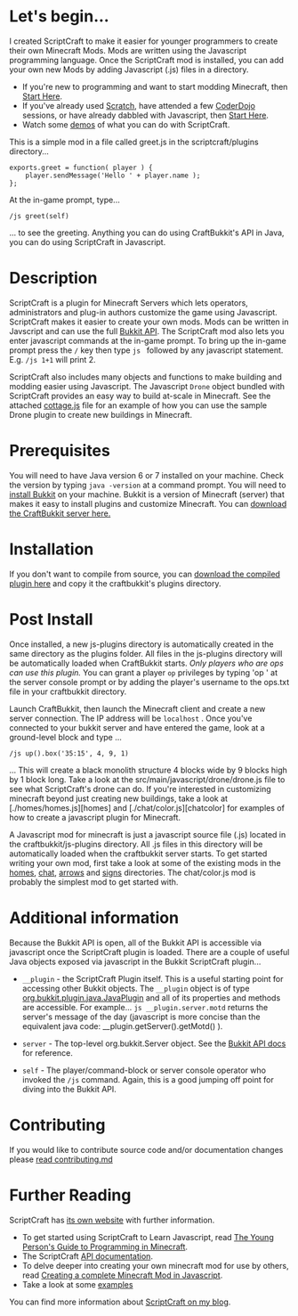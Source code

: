 # Let's begin...

I created ScriptCraft to make it easier for younger programmers to
create their own Minecraft Mods. Mods are written using the
Javascript programming language. Once the ScriptCraft mod is
installed, you can add your own new Mods by adding Javascript (.js)
files in a directory.

 * If you're new to programming and want to start modding Minecraft, then [Start Here][ypgpm].
 * If you've already used [Scratch][scr], have attended a few
   [CoderDojo][cd] sessions, or have already dabbled with Javascript,
   then [Start Here][cda].
 * Watch some [demos][ytpl] of what you can do with ScriptCraft.

This is a simple mod in a file called greet.js in the scriptcraft/plugins directory...

    exports.greet = function( player ) {
        player.sendMessage('Hello ' + player.name );
    };

At the in-game prompt, type...

    /js greet(self)
    
... to see the greeting. Anything you can do using CraftBukkit's API in Java, you can do using ScriptCraft in Javascript.

# Description

ScriptCraft is a plugin for Minecraft Servers which lets operators,
administrators and plug-in authors customize the game using
Javascript.  ScriptCraft makes it easier to create your own mods. Mods
can be written in Javscript and can use the full [Bukkit API][bukkit].  The
ScriptCraft mod also lets you enter javascript commands at the in-game
prompt.  To bring up the in-game prompt press the `/` key then type
`js ` followed by any javascript statement.  E.g. `/js 1+1` will print
2.

ScriptCraft also includes many objects and functions to make building
and modding easier using Javascript. The Javascript `Drone` object
bundled with ScriptCraft provides an easy way to build at-scale in
Minecraft. See the attached [cottage.js][cottage] file for an example
of how you can use the sample Drone plugin to create new buildings in
Minecraft.

[drone]: https://github.com/walterhiggins/ScriptCraft/tree/master/src/main/javascript/drone/drone.js
[cottage]: https://github.com/walterhiggins/ScriptCraft/tree/master/src/main/javascript//drone/cottage.js
[bukkit]: http://dl.bukkit.org/

Prerequisites
=============
You will need to have Java version 6 or 7 installed on your
machine. Check the version by typing `java -version` at a command
prompt.  You will need to [install Bukkit][ib] on your machine. Bukkit
is a version of Minecraft (server) that makes it easy to install
plugins and customize Minecraft.  You can [download the CraftBukkit
server here.][cbdl]

Installation
============
If you don't want to compile from source, you can [download the
compiled plugin here][dl] and copy it the craftbukkit's plugins
directory.

Post Install
============
Once installed, a new js-plugins directory is automatically created in
the same directory as the plugins folder.  All files in the js-plugins
directory will be automatically loaded when CraftBukkit starts.  *Only
players who are ops can use this plugin.* You can grant a player `op`
privileges by typing 'op <username>' at the server console prompt or
by adding the player's username to the ops.txt file in your
craftbukkit directory.

Launch CraftBukkit, then launch the Minecraft client and create a new
server connection. The IP address will be `localhost` . Once you've
connected to your bukkit server and have entered the game, look at a
ground-level block and type ...

    /js up().box('35:15', 4, 9, 1)

... This will create a black monolith structure 4 blocks wide by 9
blocks high by 1 block long.  Take a look at the
src/main/javascript/drone/drone.js file to see what ScriptCraft's
drone can do.  If you're interested in customizing minecraft beyond
just creating new buildings, take a look at [./homes/homes.js][homes]
and [./chat/color.js][chatcolor] for examples of how to create a
javascript plugin for Minecraft.

[ho]: blob/master/src/main/javascript/plugins/homes/homes.js
[ch]: blob/master/src/main/javascript/plugins/chat/color.js
[ar]: blob/master/src/main/javascript/plugins/arrows/arrows.js
[si]: blob/master/src/main/javascript/modules/signs/menu.js

A Javascript mod for minecraft is just a javascript source file (.js)
located in the craftbukkit/js-plugins directory. All .js files in this
directory will be automatically loaded when the craftbukkit server
starts. To get started writing your own mod, first take a look at some
of the existing mods in the [homes][ho], [chat][ch], [arrows][ar] and
[signs][si] directories. The chat/color.js mod is probably the
simplest mod to get started with.

Additional information
======================
Because the Bukkit API is open, all of the Bukkit API is accessible
via javascript once the ScriptCraft plugin is loaded. There are a
couple of useful Java objects exposed via javascript in the Bukkit
ScriptCraft plugin...

 * `__plugin` - the ScriptCraft Plugin itself. This is a useful
   starting point for accessing other Bukkit objects. The `__plugin`
   object is of type [org.bukkit.plugin.java.JavaPlugin][api] and all
   of its properties and methods are accessible. For example... `js
   __plugin.server.motd` returns the server's message of the day
   (javascript is more concise than the equivalent java code:
   __plugin.getServer().getMotd() ).

 * `server` - The top-level org.bukkit.Server object. See the [Bukkit API docs][bukapi] for reference.

 * `self` - The player/command-block or server console operator who
   invoked the `/js` command. Again, this is a good jumping off point for
   diving into the Bukkit API.

[dl]: http://scriptcraftjs.org/download
[api]: http://jd.bukkit.org/apidocs/org/bukkit/plugin/java/JavaPlugin.html
[ib]: http://wiki.bukkit.org/Setting_up_a_server
[cbdl]: http://dl.bukkit.org/downloads/craftbukkit/
[bukapi]: http://jd.bukkit.org/apidocs/

Contributing
============

If you would like to contribute source code and/or documentation changes please [read contributing.md][contrib]

Further Reading
===============

ScriptCraft has [its own website][website] with further information.

 * To get started using ScriptCraft to Learn Javascript, read [The Young Person's Guide to Programming in Minecraft][yp].
 * The ScriptCraft [API documentation][api].
 * To delve deeper into creating your own minecraft mod for use by others, read [Creating a complete Minecraft Mod in  Javascript][mm].
 * Take a look at some [examples][ex]

You can find more information about [ScriptCraft on my blog][blog].

[blog]: http://walterhiggins.net/blog/cat-index-scriptcraft.html
[buk]: https://github.com/walterhiggins/ScriptCraft/blob/master/bukkit.md
[yp]: docs/YoungPersonsGuideToProgrammingMinecraft.md
[mm]: docs/Anatomy-of-a-Plugin.md
[api]: https://github.com/walterhiggins/ScriptCraft/blob/master/docs/API-Reference.md
[website]: http://scriptcraftjs.org/
[ypgpm]: docs/YoungPersonsGuideToProgrammingMinecraft.md
[cd]: http://coderdojo.com/
[scr]: http://scratch.mit.edu/
[cda]: http://cdathenry.wordpress.com/category/modderdojo/
[ytpl]: http://www.youtube.com/watch?v=DDp20SKm43Y&list=PL4Tw0AgXQZH5BiFHqD2hXyXQi0-qFbGp_
[ex]: ../../tree/master/src/main/javascript/plugins/examples
[contrib]: contributing.md
